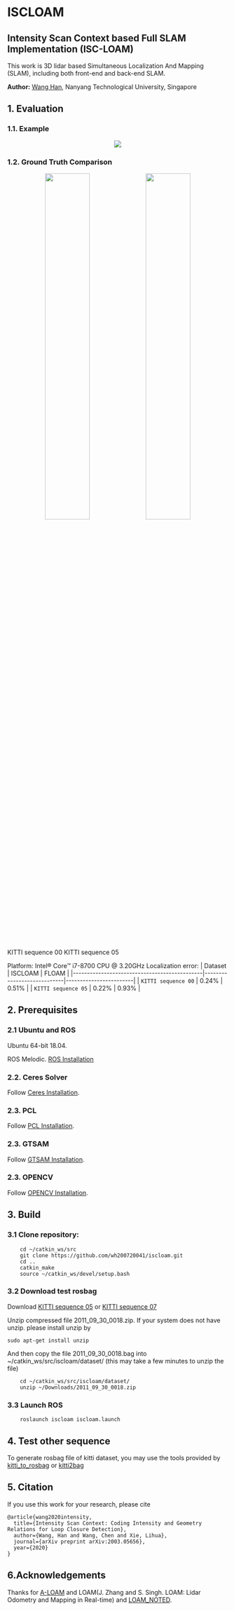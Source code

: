 # ISCLOAM 
## Intensity Scan Context based Full SLAM Implementation (ISC-LOAM) 

This work is 3D lidar based Simultaneous Localization And Mapping (SLAM), including both front-end and back-end SLAM. 

**Author:** [Wang Han](http://wanghan.pro), Nanyang Technological University, Singapore

## 1. Evaluation
### 1.1. Example
<p align='center'>
<img src="https://github.com/wh200720041/iscloam/blob/master/img/iscloam_kitti.gif"/>
</p>

### 1.2. Ground Truth Comparison
<p align='center'>
<img src="https://github.com/wh200720041/iscloam/blob/master/img/KITTI00.png" width = 45% />
<img src="https://github.com/wh200720041/iscloam/blob/master/img/KITTI05.png" width = 45% />
</p>
      KITTI sequence 00              KITTI sequence 05

Platform: Intel® Core™ i7-8700 CPU @ 3.20GHz 
Localization error:
| Dataset                                      | ISCLOAM                    | FLOAM                  |
|----------------------------------------------|----------------------------|------------------------|
| `KITTI sequence 00`                          | 0.24%                      | 0.51%                  |
| `KITTI sequence 05`                          | 0.22%                      | 0.93%                  |

## 2. Prerequisites
### 2.1 **Ubuntu** and **ROS**
Ubuntu 64-bit 18.04.

ROS Melodic. [ROS Installation](http://wiki.ros.org/ROS/Installation)

### 2.2. **Ceres Solver**
Follow [Ceres Installation](http://ceres-solver.org/installation.html).

### 2.3. **PCL**
Follow [PCL Installation](http://www.pointclouds.org/downloads/linux.html).

### 2.3. **GTSAM**
Follow [GTSAM Installation](https://gtsam.org/get_started/).

### 2.3. **OPENCV**
Follow [OPENCV Installation](https://opencv.org/releases/).

## 3. Build 
### 3.1 Clone repository:
```
    cd ~/catkin_ws/src
    git clone https://github.com/wh200720041/iscloam.git
    cd ..
    catkin_make
    source ~/catkin_ws/devel/setup.bash
```
### 3.2 Download test rosbag
Download [KITTI sequence 05](https://drive.google.com/open?id=18ilF7GZDg2tmT6sD5pd1RjqO0XJLn9Mv) or [KITTI sequence 07](https://drive.google.com/open?id=1VpoKm7f4es4ISQ-psp4CV3iylcA4eu0-)

Unzip compressed file 2011_09_30_0018.zip. If your system does not have unzip. please install unzip by 
```
sudo apt-get install unzip 
```

And then copy the file 2011_09_30_0018.bag into ~/catkin_ws/src/iscloam/dataset/ (this may take a few minutes to unzip the file)
```
	cd ~/catkin_ws/src/iscloam/dataset/
	unzip ~/Downloads/2011_09_30_0018.zip
```

### 3.3 Launch ROS
```
    roslaunch iscloam iscloam.launch
```

## 4. Test other sequence
To generate rosbag file of kitti dataset, you may use the tools provided by 
[kitti_to_rosbag](https://github.com/ethz-asl/kitti_to_rosbag) or [kitti2bag](https://github.com/tomas789/kitti2bag) 

## 5. Citation
If you use this work for your research, please cite
```
@article{wang2020intensity,
  title={Intensity Scan Context: Coding Intensity and Geometry Relations for Loop Closure Detection},
  author={Wang, Han and Wang, Chen and Xie, Lihua},
  journal={arXiv preprint arXiv:2003.05656},
  year={2020}
}
```

## 6.Acknowledgements
Thanks for [A-LOAM](https://github.com/HKUST-Aerial-Robotics/A-LOAM) and LOAM(J. Zhang and S. Singh. LOAM: Lidar Odometry and Mapping in Real-time) and [LOAM_NOTED](https://github.com/cuitaixiang/LOAM_NOTED).

